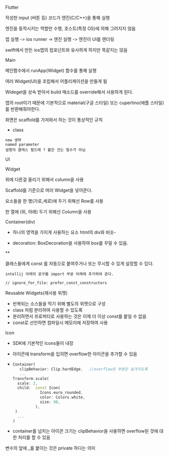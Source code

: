 Flutter

작성한 input (버튼 등) 코드가 엔진(C/C++)을 통해 실행

엔진을 동작시키는 역할만 수행, 호스트(특정 OS)에 의해 그려지지 않음

앱 실행 -> ios runner -> 엔진 실행 -> 엔진이 UI를 렌더링

swift에서 만든 ios앱의 컴포넌트와 유사하게 하지만 똑같지는 않음



Main

메인함수에서 runApp(Widget) 함수를 통해 실행

여러 Widget(UI)을 조립해서 어플리케이션을 만들게 됨

Wideget을 상속 받아서 build 매소드를 override해서 사용하게 된다.

앱의 root이기 때문에 기본적으로 material(구글 스타일) 또는 cupertino(애플 스타일) 를 반환해줘야한다.

화면은 scaffold를 가져와서 하는 것이 통상적인 규칙

- class

```
new 생략
named parameter
설명의 클래스 필드에 ? 붙은 건는 필수가 아님
```





UI

Widget

위에 다른걸 올리기 위해서 column을 사용  

Scaffold를 기준으로 여러 Widget을 넣어준다.



요소들을 한 행(가로,세로)에 두기 위해선 Row를 사용

한 열에 (위, 아래) 두기 위해선 Column을 사용



Container(div) 

- 하나의 영역을 가지게 사용하는 요소 html의 div와 비슷- 


- decoration: BoxDecoration을 사용하여 box를 꾸밀 수 있음.



**

클래스들에게 const 를  자동으로 붙여주거나 또는 무시할 수 있게 설정할 수 있다.

```
intellij 아래의 문구를 import 부분 아래에 추가하여 준다.

// ignore_for_file: prefer_const_constructors
```





Reusable Widgets(재사용 위젯)

- 반복되는 소스들을 막기 위해 별도의 위젯으로 구성
- class 처럼 분리하여 사용할 수 있도록
- 분리하면서 프로퍼티로 사용하는 것은 이제 더 이상 const를 붙일 수 없음
- const로 선언하면 컴파일시 메모리에 저장하여 사용



Icon

- SDK에 기본적인 Icons들이 내장

- 아이콘에 transform을 입히면 overflow한 아이콘을 추가할 수 있음

- ```dart
  Container(
     clipBehavior: Clip.hardEdge,	//overflow된 부분은 숨겨지도록
     ...
  Transform.scale(
    scale: 2,
    child:  const Icon(
              Icons.euro_rounded,
              color: Colors.white,
              size: 98,
    		),
   )
    ...
  )
  ```

- container를 넘치는 아이콘 크기는 clipBehavior을 사용하면 overflow된 것에 대한 처리를 할 수 있음



변수의 앞에 _를 붙이는 것은 private 하다는 의미